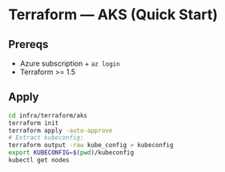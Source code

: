 # Terraform — AKS (Quick Start)

## Prereqs
- Azure subscription + `az login`
- Terraform >= 1.5

## Apply
```bash
cd infra/terraform/aks
terraform init
terraform apply -auto-approve
# Extract kubeconfig:
terraform output -raw kube_config > kubeconfig
export KUBECONFIG=$(pwd)/kubeconfig
kubectl get nodes
```
